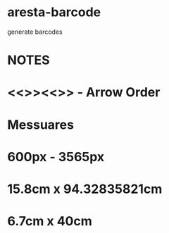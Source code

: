 # aresta-barcode

generate barcodes

# NOTES

# <<>><<>> - Arrow Order

# Messuares

# 600px - 3565px

# 15.8cm x 94.32835821cm

# 6.7cm x 40cm
